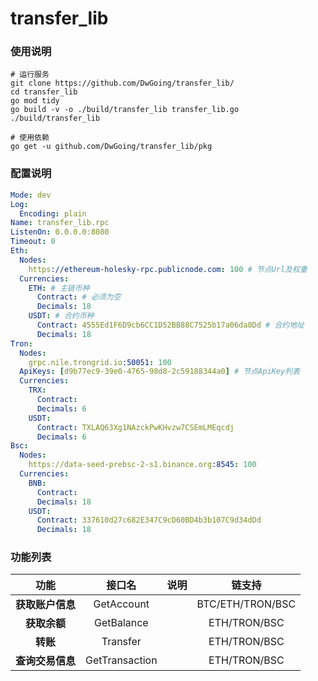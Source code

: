 # transfer_lib

### 使用说明
``` shell
# 运行服务
git clone https://github.com/DwGoing/transfer_lib/
cd transfer_lib
go mod tidy
go build -v -o ./build/transfer_lib transfer_lib.go
./build/transfer_lib

# 使用依赖
go get -u github.com/DwGoing/transfer_lib/pkg
```
### 配置说明
``` yaml
Mode: dev
Log:
  Encoding: plain
Name: transfer_lib.rpc
ListenOn: 0.0.0.0:8080
Timeout: 0
Eth:
  Nodes:
    https://ethereum-holesky-rpc.publicnode.com: 100 # 节点Url及权重
  Currencies:
    ETH: # 主链币种
      Contract: # 必须为空
      Decimals: 18
    USDT: # 合约币种
      Contract: 4555Ed1F6D9cb6CC1D52BB88C7525b17a06da0Dd # 合约地址
      Decimals: 18
Tron:
  Nodes:
    grpc.nile.trongrid.io:50051: 100
  ApiKeys: [d9b77ec9-39e0-4765-98d8-2c59188344a0] # 节点ApiKey列表
  Currencies:
    TRX:
      Contract:
      Decimals: 6
    USDT:
      Contract: TXLAQ63Xg1NAzckPwKHvzw7CSEmLMEqcdj
      Decimals: 6
Bsc:
  Nodes:
    https://data-seed-prebsc-2-s1.binance.org:8545: 100
  Currencies:
    BNB:
      Contract:
      Decimals: 18
    USDT:
      Contract: 337610d27c682E347C9cD60BD4b3b107C9d34dDd
      Decimals: 18
```

### 功能列表
|     **功能**     |   **接口名**   | **说明** |    **链支持**    |
| :--------------: | :------------: | :------: | :--------------: |
| **获取账户信息** |   GetAccount   |          | BTC/ETH/TRON/BSC |
|   **获取余额**   |   GetBalance   |          |   ETH/TRON/BSC   |
|     **转账**     |    Transfer    |          |   ETH/TRON/BSC   |
| **查询交易信息** | GetTransaction |          |   ETH/TRON/BSC   |
